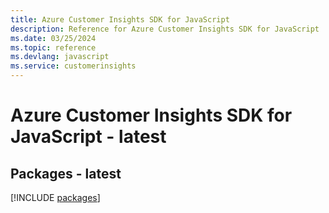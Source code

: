 ```yaml
---
title: Azure Customer Insights SDK for JavaScript
description: Reference for Azure Customer Insights SDK for JavaScript
ms.date: 03/25/2024
ms.topic: reference
ms.devlang: javascript
ms.service: customerinsights
---
```

# Azure Customer Insights SDK for JavaScript - latest
## Packages - latest
[!INCLUDE [packages](customer-insights-index.md)]